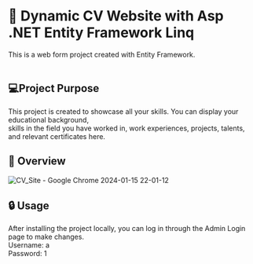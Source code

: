 
# 📌 Dynamic CV Website with Asp .NET Entity Framework Linq  

This is a web form project created with Entity Framework.  
<br>
## 💻Project Purpose  
This project is created to showcase all your skills. You can display your educational background,  
skills in the field you have worked in, work experiences, projects, talents, and relevant certificates here.

## 👀 Overview  

![CV_Site - Google Chrome 2024-01-15 22-01-12](https://github.com/Fatmaaktar/CvEntity/assets/106100226/87798d8c-56ea-4c54-aae2-14604535b7f4)  

## 🔒 Usage
After installing the project locally, you can log in through the Admin Login page to make changes.  
Username: a  
Password: 1





